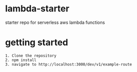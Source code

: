 # lambda-starter
starter repo for serverless aws lambda functions

# getting started
```
1. Clone the repository
2. npm install
3. navigate to http://localhost:3000/dev/v1/example-route
```
